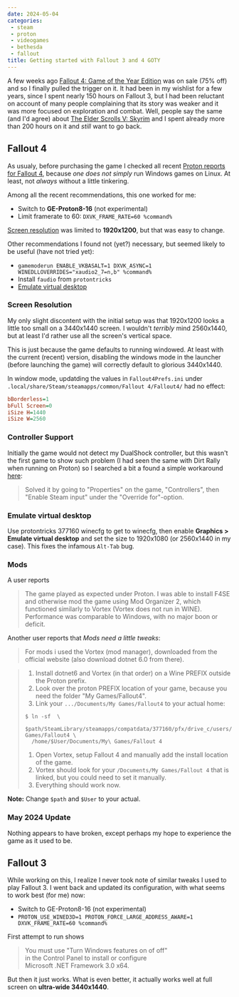 ```yaml
---
date: 2024-05-04
categories:
 - steam
 - proton
 - videogames
 - bethesda
 - fallout
title: Getting started with Fallout 3 and 4 GOTY
---
```


A few weeks ago
[Fallout 4: Game of the Year Edition](https://store.steampowered.com/sub/199943/)
was on sale (75% off) and so I finally pulled the trigger on it.
It had been in my wishlist for a few years, since I spent nearly 150 hours on
Fallout 3, but I had been reluctant on account of many people complaining
that its story was weaker and it was more focused on exploration and combat.
Well, people say the same (and I'd agree) about
[The Elder Scrolls V: Skyrim](https://store.steampowered.com/app/489830/)
and I spent already more than 200 hours on it and *still* want to go back.

<!-- more --> 

## Fallout 4

As usualy, before purchasing the game I checked all recent
[Proton reports for Fallout 4](https://www.protondb.com/app/377160),
because *one does not simply* run Windows games on Linux.
At least, not *always* without a little tinkering.

Among all the recent recommendations, this one worked for me:

*  Switch to **GE-Proton8-16** (not experimental)
*  Limit framerate to 60: `DXVK_FRAME_RATE=60 %command%`

[Screen resolution](#screen-resolution) was limited to **1920x1200**,
but that was easy to change.

Other recommendations I found not (yet?) necessary,
but seemed likely to be useful (have not tried yet):

*  `gamemoderun ENABLE_VKBASALT=1 DXVK_ASYNC=1 WINEDLLOVERRIDES="xaudio2_7=n,b" %command%`
*  Install `faudio` from `protontricks`
*  [Emulate virtual desktop](#emulate-virtual-desktop)

### Screen Resolution

My only slight discontent with the initial setup was that
1920x1200 looks a little too small on a 3440x1440 screen.
I wouldn't *terribly* mind 2560x1440, but at least I'd
rather use all the screen's vertical space.

This is just because the game defaults to running windowed.
At least with the current (recent) version, disabling the
windows mode in the launcher (before launching the game)
will correctly default to glorious 3440x1440.

In window mode, updatding the values in `Fallout4Prefs.ini` under
`.local/share/Steam/steamapps/common/Fallout 4/Fallout4/`
had no effect:

```ini
bBorderless=1
bFull Screen=0
iSize H=1440
iSize W=2560
```

### Controller Support

Initially the game would not detect my DualShock controller,
but this wasn't the first game to show such problem
(I had seen the same with Dirt Rally when running on Proton)
so I searched a bit a found a simple workaround
[here](https://bbs.archlinux.org/viewtopic.php?id=268515#:~:text=Re%3A%20Proton%20games%20are%20not%20recognizing%20controller&text=Solved%20it%20by%20going%20to,%22Override%20for%22%2Doption.):

> Solved it by going to "Properties" on the game, "Controllers",
> then "Enable Steam input" under the "Override for"-option.

### Emulate virtual desktop

Use protontricks 377160 winecfg to get to winecfg,
then enable **Graphics > Emulate virtual desktop** and
set the size to 1920x1080 (or 2560x1440 in my case).
This fixes the infamous `Alt-Tab` bug.

### Mods

A user reports 

> The game played as expected under Proton.
> I was able to install F4SE and otherwise mod the game using Mod Organizer 2,
> which functioned similarly to Vortex (Vortex does not run in WINE).
> Performance was comparable to Windows, with no major boon or deficit.

Another user reports that *Mods need a little tweaks*:

> For mods i used the Vortex (mod manager), downloaded from the official website (also download dotnet 6.0 from there).

> 1.  Install dotnet6 and Vortex (in that order) on a Wine PREFIX outside the Proton prefix.
> 1.  Look over the proton PREFIX location of your game, because you need the folder "My Games/Fallout4".
> 1.  Link your `.../Documents/My Games/Fallout4` to your actual home:
>    ``` console
>    $ ln -sf  \
>      $path/SteamLibrary/steamapps/compatdata/377160/pfx/drive_c/users/steamuser/Documents/My\ Games/Fallout4 \
>      /home/$User/Documents/My\ Games/Fallout 4
>    ```
> 1.  Open Vortex, setup Fallout 4 and manually add the install location of the game.
> 1.  Vortex should look for your `/Documents/My Games/Fallout 4` that is linked, but you could need to set it manually.
> 1.  Everything should work now.

**Note:** Change `$path` and `$User` to your actual.

### May 2024 Update

Nothing appears to have broken, except perhaps my hope to experience the game as it used to be.

## Fallout 3

While working on this, I realize I never took note of similar tweaks I used to play Fallout 3.
I went back and updated its configuration, with what seems to work best (for me) now:

*  Switch to GE-Proton8-16 (not experimental)
*  `PROTON_USE_WINED3D=1 PROTON_FORCE_LARGE_ADDRESS_AWARE=1 DXVK_FRAME_RATE=60 %command%`

First attempt to run shows 

> You must use "Turn Windows features on of off"  
> in the Control Panel to install or configure  
> Microsoft .NET Framework 3.0 x64.

But then it just works. What is even better,
it actually works well at full screen on
**ultra-wide 3440x1440**.